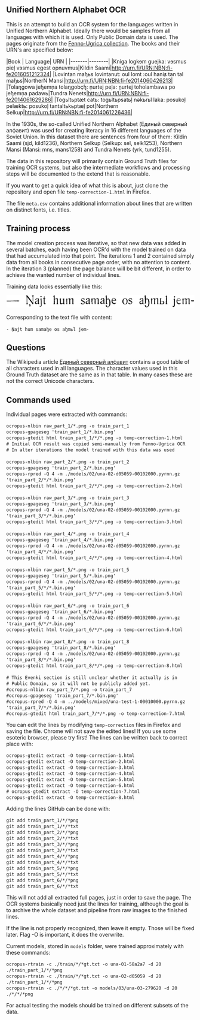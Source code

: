 ## Unified Northern Alphabet OCR

This is an attempt to build an OCR system for the languages written in Unified Northern Alphabet. Ideally there would be samples from all languages with which it is used. Only Public Domain data is used. The pages originate from the [Fenno-Ugrica collection](http://fennougrica.kansalliskirjasto.fi/). The books and their URN's are specified below:

|Book | Language| URN |
|-------|--------|
|Kniga logkɘm guejka: vɘsmus pieļ vɘsmus egest opnuvmus|Kildin Saami|http://urn.fi/URN:NBN:fi-fe2016051212324|
|Lovintan maɧьs lovintanut: oul lomt :oul hanis̷ tan tal maɧьs|NortherN Mansi|http://urn.fi/URN:NBN:fi-fe2014060426213|
|Tolaŋgowa jeɧemņa tolaŋgobçɧ: ņurtej peļa: ņurtej toholambawa po jeɧemņa padawь|Tundra Nenets|http://urn.fi/URN:NBN:fi-fe2014061629286|
|Togьltьptæt catь: togьltьpsatьļ nəkьrьl laka: posukoļ pelæktь: posukoļ tantaltьkьptæļ pot|Northern Selkup|http://urn.fi/URN:NBN:fi-fe2014061226436|

In the 1930s, the so-called Unified Northern Alphabet (Единый северный алфавит) was used for creating literacy in 16 different languages of the Soviet Union. In this dataset there are sentences from four of them: Kildin Saami (sjd, kild1236), Northern Selkup (Selkup: sel, selk1253), Northern Mansi (Mansi: mns, mans1258) and Tundra Nenets (yrk, tund1255). 

The data in this repository will primarily contain Ground Truth files for training OCR systems, but also the intermediate workflows and processing steps will be documented to the extend that is reasonable.

If you want to get a quick idea of what this is about, just clone the repository and open file `temp-correction-1.html` in Firefox.

The file `meta.csv` contains additional information about lines that are written on distinct fonts, i.e. titles.

## Training process

The model creation process was iterative, so that new data was added in several batches, each having been OCR'd with the model trained on data that had accumulated into that point. The iterations 1 and 2 contained simply data from all books in consecutive page order, with no attention to content. In the iteration 3 (planned) the page balance will be bit different, in order to achieve the wanted number of individual lines.

Training data looks essentially like this:

![](/train_part_2/0004/010001.bin.png )

Corresponding to the text file with content:

`- Ņajt hum samaꜧe os aꜧmьl jem-`

## Questions

The Wikipedia article [Единый северный алфавит](https://ru.wikipedia.org/wiki/%D0%95%D0%B4%D0%B8%D0%BD%D1%8B%D0%B9_%D1%81%D0%B5%D0%B2%D0%B5%D1%80%D0%BD%D1%8B%D0%B9_%D0%B0%D0%BB%D1%84%D0%B0%D0%B2%D0%B8%D1%82) contains a good table of all characters used in all languages. The character values used in this Ground Truth dataset are the same as in that table. In many cases these are not the correct Unicode characters.

## Commands used

Individual pages were extracted with commands:

```
ocropus-nlbin raw_part_1/*.png -o train_part_1
ocropus-gpageseg 'train_part_1/*.bin.png'
ocropus-gtedit html train_part_1/*/*.png -o temp-correction-1.html
# Initial OCR result was copied semi-manually from Fenno-Ugrica OCR
# In alter iterations the model trained with this data was used

ocropus-nlbin raw_part_2/*.png -o train_part_2
ocropus-gpageseg 'train_part_2/*.bin.png'
ocropus-rpred -Q 4 -m ./models/02/una-02-d05059-00102000.pyrnn.gz 'train_part_2/*/*.bin.png'
ocropus-gtedit html train_part_2/*/*.png -o temp-correction-2.html

ocropus-nlbin raw_part_3/*.png -o train_part_3
ocropus-gpageseg 'train_part_3/*.bin.png'
ocropus-rpred -Q 4 -m ./models/02/una-02-d05059-00102000.pyrnn.gz 'train_part_3/*/*.bin.png'
ocropus-gtedit html train_part_3/*/*.png -o temp-correction-3.html

ocropus-nlbin raw_part_4/*.png -o train_part_4
ocropus-gpageseg 'train_part_4/*.bin.png'
ocropus-rpred -Q 4 -m ./models/02/una-02-d05059-00102000.pyrnn.gz 'train_part_4/*/*.bin.png'
ocropus-gtedit html train_part_4/*/*.png -o temp-correction-4.html

ocropus-nlbin raw_part_5/*.png -o train_part_5
ocropus-gpageseg 'train_part_5/*.bin.png'
ocropus-rpred -Q 4 -m ./models/02/una-02-d05059-00102000.pyrnn.gz 'train_part_5/*/*.bin.png'
ocropus-gtedit html train_part_5/*/*.png -o temp-correction-5.html

ocropus-nlbin raw_part_6/*.png -o train_part_6
ocropus-gpageseg 'train_part_6/*.bin.png'
ocropus-rpred -Q 4 -m ./models/02/una-02-d05059-00102000.pyrnn.gz 'train_part_6/*/*.bin.png'
ocropus-gtedit html train_part_6/*/*.png -o temp-correction-6.html

ocropus-nlbin raw_part_8/*.png -o train_part_8
ocropus-gpageseg 'train_part_8/*.bin.png'
ocropus-rpred -Q 4 -m ./models/02/una-02-d05059-00102000.pyrnn.gz 'train_part_8/*/*.bin.png'
ocropus-gtedit html train_part_8/*/*.png -o temp-correction-8.html

# This Evenki section is still unclear whether it actually is in 
# Public Domain, so it will not be publicly added yet.
#ocropus-nlbin raw_part_7/*.png -o train_part_7
#ocropus-gpageseg 'train_part_7/*.bin.png'
#ocropus-rpred -Q 4 -m ../models/mixed/una-test-1-00010000.pyrnn.gz 'train_part_7/*/*.bin.png'
#ocropus-gtedit html train_part_7/*/*.png -o temp-correction-7.html
```

You can edit the lines by modifying `temp-correction` files in Firefox and saving the file. Chrome will not save the edited lines! If you use some esoteric browser, please try first! The lines can be written back to correct place with:

```
ocropus-gtedit extract -O temp-correction-1.html
ocropus-gtedit extract -O temp-correction-2.html
ocropus-gtedit extract -O temp-correction-3.html
ocropus-gtedit extract -O temp-correction-4.html
ocropus-gtedit extract -O temp-correction-5.html
ocropus-gtedit extract -O temp-correction-6.html
# ocropus-gtedit extract -O temp-correction-7.html
ocropus-gtedit extract -O temp-correction-8.html
```

Adding the lines GitHub can be done with:

```
git add train_part_1/*/*png
git add train_part_1/*/*txt
git add train_part_2/*/*png
git add train_part_2/*/*txt
git add train_part_3/*/*png
git add train_part_3/*/*txt
git add train_part_4/*/*png
git add train_part_4/*/*txt
git add train_part_5/*/*png
git add train_part_5/*/*txt
git add train_part_6/*/*png
git add train_part_6/*/*txt
```

This will not add all extracted full pages, just in order to save the page. The OCR systems basically need just the lines for training, although the goal is to archive the whole dataset and pipeline from raw images to the finished lines.

If the line is not properly recognized, then leave it empty. Those will be fixed later. Flag -O is important, it does the overwrite.

Current models, stored in `models` folder, were trained approximately with these commands:

```
ocropus-rtrain -c ./train/*/*gt.txt -o una-01-58a2a7 -d 20 ./train_part_1/*/*png
ocropus-rtrain -c ./train/*/*gt.txt -o una-02-d05059 -d 20 ./train_part_1/*/*png
ocropus-rtrain -c ./*/*/*gt.txt -o models/03/una-03-279620 -d 20 ./*/*/*png
``` 

For actual testing the models should be trained on different subsets of the data.